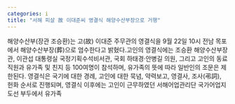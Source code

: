 ```yaml
---
categories: i
title: "서해 피살 故 이대준씨 영결식 해양수산부장으로 거행"
---
```

해양수산부(장관 조승환)는 고(故) 이대준 주무관의 영결식을 9월 22일 10시 전남 목포에서 해양수산부장(葬)으로 엄수한다고 밝혔다.고인의 영결식에는 조승환 해양수산부장관, 이관섭 대통령실 국정기획수석비서관, 국회 하태경·안병길 의원, 그리고 고인의 동료 직원과 유가족 및 친지 등 100여명이 참석하며, 유가족의 뜻에 따라 일반인의 조문은 제한된다. 영결식은 국기에 대한 경례, 고인에 대한 묵념, 약력보고, 영결사, 조사(弔詞), 헌화 순서로 진행되며, 영결식 이후에는 고인이 근무하였던 서해어업관리단 국가어업지도선 부두에서 유가족